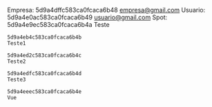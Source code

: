 Empresa: 
	5d9a4dffc583ca0fcaca6b48
	empresa@gmail.com
Usuario:
	5d9a4e0ac583ca0fcaca6b49
	usuario@gmail.com
Spot:
	5d9a4e9ec583ca0fcaca6b4a
	Teste

	5d9a4eb4c583ca0fcaca6b4b
	Teste1

	5d9a4ed2c583ca0fcaca6b4c
	Teste2

	5d9a4edfc583ca0fcaca6b4d
	Teste3

	5d9a4eeec583ca0fcaca6b4e
	Vue	
